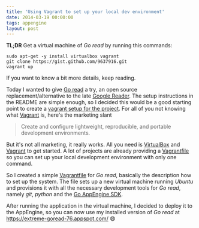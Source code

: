 ```yaml
---
title: 'Using Vagrant to set up your local dev environment'
date: 2014-03-19 00:00:00 
tags: appengine
layout: post
---
```

**TL;DR** Get a virtual machine of *Go read* by running this commands:

    sudo apt-get -y install virtualbox vagrant
    git clone https://gist.github.com/9637916.git
    vagrant up

If you want to know a bit more details, keep reading.

Today I wanted to give [Go read][0] a try, an open source replacement/alternative to the late [Google Reader][1]. The setup instructions in the README are simple enough, so I decided this would be a good starting point to create a [vagrant setup for the project][6]. For all of you not knowing what [Vagrant][3] is, here's the marketing slant

> Create and configure lightweight, reproducible, and portable development environments.

But it's not all marketing, it really works. All you need is [VirtualBox][5] and [Vagrant][3] to get started. A lot of projects are already providing a [Vagrantfile][4] so you can set up your local development environment with only one command.

So I created a simple [Vagrantfile][4] for *Go read*, basically the description how to set up the system. The file sets up a new virtual machine running *Ubuntu* and provisions it with all the necessary development tools for *Go read*, namely *git*, *python* and the [Go AppEngine SDK][5].

After running the application in the virtual machine, I decided to deploy it to the AppEngine, so you can now use my installed version of *Go read* at https://extreme-goread-76.appspot.com/ :smile:

[0]: https://www.goread.io/
[1]: http://www.google.com/reader/about/
[2]: https://extreme-goread-76.appspot.com/
[3]: http://www.vagrantup.com/
[4]: https://docs.vagrantup.com/v2/vagrantfile/
[5]: https://developers.google.com/appengine/downloads#Google_App_Engine_SDK_for_Go
[6]: https://gist.github.com/MoriTanosuke/9637916

